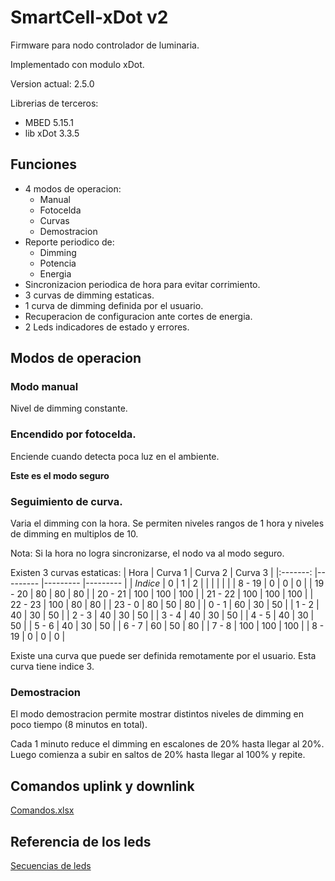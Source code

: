 # SmartCell-xDot v2

Firmware para nodo controlador de luminaria.

Implementado con modulo xDot.

Version actual: 2.5.0

Librerias de terceros:
- MBED 5.15.1
- lib xDot 3.3.5

## Funciones

- 4 modos de operacion:
  - Manual
  - Fotocelda
  - Curvas
  - Demostracion
- Reporte periodico de:
  - Dimming
  - Potencia
  - Energia
- Sincronizacion periodica de hora para evitar corrimiento.
- 3 curvas de dimming estaticas.
- 1 curva de dimming definida por el usuario.
- Recuperacion de configuracion ante cortes de energia.
- 2 Leds indicadores de estado y errores.

## Modos de operacion

### Modo manual
Nivel de dimming constante.

### Encendido por fotocelda.
Enciende cuando detecta poca luz en el ambiente.

**Este es el modo seguro**

### Seguimiento de curva.
Varia el dimming con la hora. Se permiten niveles rangos de 1 hora y niveles de dimming en multiplos de 10.

Nota: Si la hora no logra sincronizarse, el nodo va al modo seguro.

Existen 3 curvas estaticas:
| Hora    	| Curva 1 	| Curva 2 	| Curva 3 	|
|:-------:	|---------	|---------	|---------	|
| *Indice* 	| 0       	| 1       	| 2       	|
|          	|         	|         	|         	|
| 8 - 19    | 0       	| 0       	| 0       	|
| 19 - 20 	| 80      	| 80      	| 80      	|
| 20 - 21 	| 100     	| 100     	| 100     	|
| 21 - 22 	| 100     	| 100     	| 100     	|
| 22 - 23 	| 100     	| 80      	| 80      	|
| 23 - 0  	| 80      	| 50      	| 80      	|
| 0 - 1   	| 60      	| 30      	| 50      	|
| 1 - 2   	| 40      	| 30      	| 50      	|
| 2 - 3   	| 40      	| 30      	| 50      	|
| 3 - 4   	| 40      	| 30      	| 50      	|
| 4 - 5   	| 40      	| 30      	| 50      	|
| 5 - 6   	| 40      	| 30      	| 50      	|
| 6 - 7   	| 60      	| 50      	| 80      	|
| 7 - 8   	| 100     	| 100     	| 100     	|
| 8 - 19   	| 0       	| 0       	| 0       	|

Existe una curva que puede ser definida remotamente por el usuario. Esta curva tiene indice 3.


### Demostracion

El modo demostracion permite mostrar distintos niveles de dimming en poco tiempo (8 minutos en total).

Cada 1 minuto reduce el dimming en escalones de 20% hasta llegar al 20%. Luego comienza a subir en saltos de 20% hasta llegar al 100% y repite.



## Comandos uplink y downlink

[Comandos.xlsx](./Docs/Comandos.xlsx)

## Referencia de los leds

[Secuencias de leds](./Docs/secuencias%20led.xlsx)

